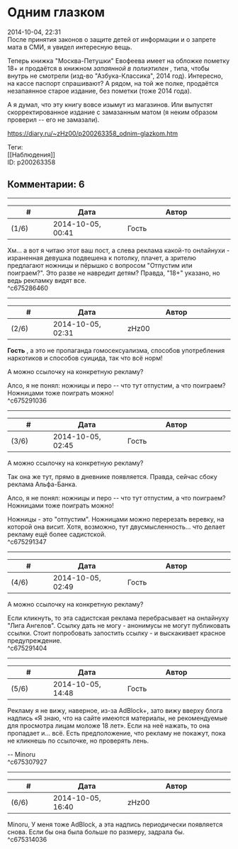 Одним глазком
=============

  
2014-10-04, 22:31  
 После принятия законов о защите детей от информации и о запрете мата в СМИ, я увидел интересную вещь.   
   
 Теперь книжка "Москва-Петушки" Евофеева имеет на обложке пометку 18+ и продаётся в книжном  *запаянной в полиэтилен*  , типа, чтобы внутрь не смотрели (изд-во "Азбука-Классика", 2014 год). Интересно, на кассе паспорт спрашивают? А рядом, на той же полке, продаётся незапаянное старое издание, без пометки (тоже 2014 года).   
   
 А я думал, что эту книгу вовсе изымут из магазинов. Или выпустят скорректированное издание с замазанным матом (я неким образом проверил -- его не замазали).   
  
<https://diary.ru/~zHz00/p200263358_odnim-glazkom.htm>  
  
Теги:  
[[Наблюдения]]  
ID: p200263358  


Комментарии: 6
--------------

  


---



|         #         |              Дата              |                     Автор                     |           ID           |
| --- | --- | --- | --- |
| (1/6) | 2014-10-05, 00:41 | Гость | c675286460 |

  
 Хм... а вот я читаю этот ваш пост, а слева реклама какой-то онлайнухи - израненная девушка подвешена к потолку, плачет, а зрителю предлагают ножницы и пёрышко с вопросом "Отпустим или поиграем?". Это разве не навредит детям? Правда, "18+" указано, но ведь рекламку видят все.   
 ^c675286460

---



|         #         |              Дата              |                     Автор                     |           ID           |
| --- | --- | --- | --- |
| (2/6) | 2014-10-05, 02:31 | zHz00 | c675291036 |

  
  **Гость**  , а это не пропаганда гомосексуализма, способов употребления наркотиков и способов суицида, так что всё норм!   
   
 А можно ссылочку на конкретную рекламу?   
   
 Алсо, я не понял: ножницы и перо -- что тут отпустим, а что поиграем? Ножницами тоже поиграть можно!   
 ^c675291036

---



|         #         |              Дата              |                     Автор                     |           ID           |
| --- | --- | --- | --- |
| (3/6) | 2014-10-05, 02:45 | Гость | c675291347 |

  
  А можно ссылочку на конкретную рекламу?    
   
 Так она же тут, прямо в дневнике появляется. Правда, сейчас сбоку реклама Альфа-Банка.   
   
  Алсо, я не понял: ножницы и перо -- что тут отпустим, а что поиграем? Ножницами тоже поиграть можно!    
   
 Ножницы - это "отпустим". Ножницами можно перерезать веревку, на которой она висит. Хотя, возможно, тут двусмысленность... что делает рекламу ещё более садистской.   
 ^c675291347

---



|         #         |              Дата              |                     Автор                     |           ID           |
| --- | --- | --- | --- |
| (4/6) | 2014-10-05, 02:49 | Гость | c675291404 |

  
  А можно ссылочку на конкретную рекламу?    
   
 Если кликнуть, то эта садистская реклама перебрасывает на онлайнуху "Лига Ангелов". Ссылку дать не могу - анонимусы не могут публиковать ссылки. Стоит попробовать запостить ссылку - и выскакивает красное предупреждение.   
 ^c675291404

---



|         #         |              Дата              |                     Автор                     |           ID           |
| --- | --- | --- | --- |
| (5/6) | 2014-10-05, 14:48 | Гость | c675307927 |

  
 Рекламу я не вижу, наверное, из-за AdBlock+, зато вижу вверху блога надпись «Я знаю, что на сайте имеются материалы, не рекомендуемые для просмотра лицам моложе 18 лет». Если на неё нажать, то она пропадает и… всё. Есть предположение, что рекламу не покажут, пока не кликнешь по ссылочке, но проверять лень.   
   
 -- Minoru   
 ^c675307927

---



|         #         |              Дата              |                     Автор                     |           ID           |
| --- | --- | --- | --- |
| (6/6) | 2014-10-05, 16:40 | zHz00 | c675314036 |

  
 Minoru, У меня тоже AdBlock, а эта надпись периодически появляется снова. Если бы она была больше по размеру, задрала бы.   
 ^c675314036